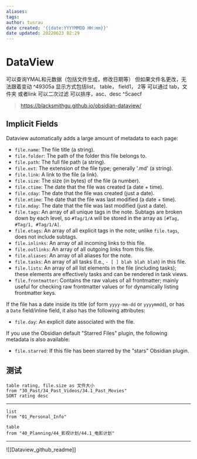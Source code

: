 ```yaml
---
aliases: 
tags:
author: tusrau
date created: '{{date:YYYYMMDD HH:mm}}'
date updated: 20220623 02:29
---
```


# DataView

可以查询YMAL和元数据（包括文件生成，修改日期等）
但如果文件名更改，无法跟着变动 ^49305a
显示方式包括list， table， field1， 2等
可以通过 tab，文件夹 或者link
可以二次过滤
可以排序，asc、desc ^5caecf

>https://blacksmithgu.github.io/obsidian-dataview/

## Implicit Fields

Dataview automatically adds a large amount of metadata to each page:

- `file.name`: The file title (a string).
- `file.folder`: The path of the folder this file belongs to.
- `file.path`: The full file path (a string).
- `file.ext`: The extension of the file type; generally '.md' (a string).
- `file.link`: A link to the file (a link).
- `file.size`: The size (in bytes) of the file (a number).
- `file.ctime`: The date that the file was created (a date + time).
- `file.cday`: The date that the file was created (just a date).
- `file.mtime`: The date that the file was last modified (a date + time).
- `file.mday`: The date that the file was last modified (just a date).
- `file.tags`: An array of all unique tags in the note. Subtags are broken down by each level, so `#Tag/1/A` will be stored in the array as `[#Tag, #Tag/1, #Tag/1/A]`.
- `file.etags`: An array of all explicit tags in the note; unlike `file.tags`, does not include subtags.
- `file.inlinks`: An array of all incoming links to this file.
- `file.outlinks`: An array of all outgoing links from this file.
- `file.aliases`: An array of all aliases for the note.
- `file.tasks`: An array of all tasks (I.e., `- [ ] blah blah blah`) in this file.
- `file.lists`: An array of all list elements in the file (including tasks); these elements are effectively tasks and can be rendered in task views.
- `file.frontmatter`: Contains the raw values of all frontmatter; mainly useful for checking raw frontmatter values or for dynamically listing frontmatter keys.

If the file has a date inside its title (of form `yyyy-mm-dd` or `yyyymmdd`), or has a `Date` field/inline field, it also has the following attributes:

- `file.day`: An explicit date associated with the file.

If you use the Obsidian default "Starred Files" plugin, the following metadata is also available:

- `file.starred`: If this file has been starred by the "stars" Obsidian plugin.

## 测试

```dataview
table rating, file.size as 文件大小
from "30_Past/34_Past_Videos/34.1_Past_Movies"
SORT rating desc
```

---

```dataview
list
from "01_Personal_Info"
```

```dataview
table
from "40_Planning/44_影视计划/44.1_电影计划"
```

---

![[Dataview_github_readme]]
